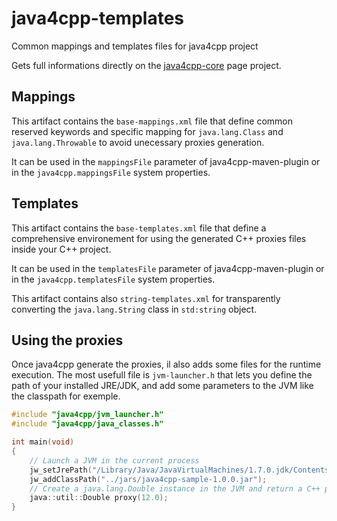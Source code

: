 java4cpp-templates
==================

Common mappings and templates files for java4cpp project

Gets full informations directly on the [java4cpp-core](https://github.com/loicoudot/java4cpp-core/wiki) page project.

## Mappings ##

This artifact contains the `base-mappings.xml` file that define 
common reserved keywords and specific mapping 
for `java.lang.Class` and `java.lang.Throwable` to avoid unecessary proxies generation.

It can be used in the `mappingsFile` parameter of java4cpp-maven-plugin 
or in the `java4cpp.mappingsFile` system properties.

## Templates ##

This artifact contains the `base-templates.xml` file that define a comprehensive 
environement for using the generated C++ proxies files inside your C++ project.

It can be used in the `templatesFile` parameter of java4cpp-maven-plugin 
or in the `java4cpp.templatesFile` system properties.

This artifact contains also `string-templates.xml` for transparently converting 
the `java.lang.String` class in `std:string` object.

## Using the proxies ##

Once java4cpp generate the proxies, il also adds some files for the runtime execution.
The most usefull file is `jvm-launcher.h` that lets you define the path 
of your installed JRE/JDK, and add some parameters to the JVM like the classpath for exemple.

```cpp
#include "java4cpp/jvm_launcher.h"
#include "java4cpp/java_classes.h"

int main(void)
{
	// Launch a JVM in the current process
	jw_setJrePath("/Library/Java/JavaVirtualMachines/1.7.0.jdk/Contents/Home/jre/lib/server/libjvm.dylib");
	jw_addClassPath("../jars/java4cpp-sample-1.0.0.jar");
	// Create a java.lang.Double instance in the JVM and return a C++ proxy 
	java::util::Double proxy(12.0);
}
```
 